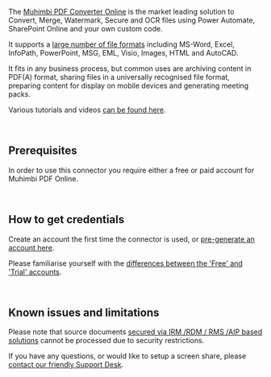 The [Muhimbi PDF Converter Online](http://www.muhimbi-online.com/) is the market leading solution to Convert, Merge, Watermark, Secure and OCR files using Power Automate, SharePoint Online and your own custom code.

It supports a [large number of file formats](https://support.muhimbi.com/hc/en-us/articles/228089047-What-file-formats-types-are-supported-for-conversion-) including MS-Word, Excel, InfoPath, PowerPoint, MSG, EML, Visio, Images, HTML and AutoCAD. 

It fits in any business process, but common uses are archiving content in PDF(A) format, sharing files in a universally recognised file format, preparing content for display on mobile devices and generating meeting packs. 

Various tutorials and videos [can be found here](https://support.muhimbi.com/hc/en-us/articles/115005900168-Microsoft-Flow-Logic-Apps-PowerApps-Tutorials-and-Blog-posts).

<br/>


## Prerequisites

In order to use this connector you require either a free or paid account for Muhimbi PDF Online.  

<br/>

## How to get credentials

Create an account the first time the connector is used, or [pre-generate an account here](https://api.muhimbi.com/Auth/Pages/Signup.aspx). 

Please familiarise yourself with the [differences between the 'Free' and 'Trial' accounts](https://support.muhimbi.com/hc/en-us/articles/115015480568-What-is-the-difference-between-the-Trial-and-Free-Subscription). 


<br/>


## Known issues and limitations

Please note that source documents [secured via IRM /RDM / RMS /AIP based solutions](https://support.muhimbi.com/hc/en-us/articles/228088867-Dealing-with-the-conversion-of-IRM-DRM-RMS-AIP-protected-documents) cannot be processed due to security restrictions.

If you have any questions, or would like to setup a screen share, please [contact our friendly Support Desk](http://www.muhimbi-online.com/Contact).

